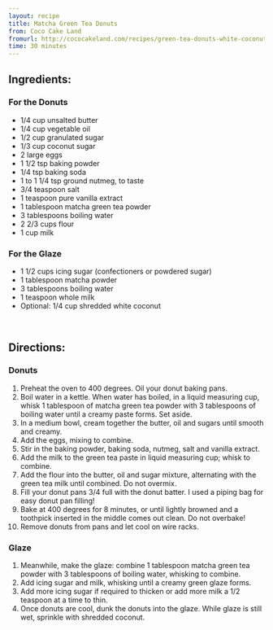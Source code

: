 ```yaml
---
layout: recipe
title: Matcha Green Tea Donuts
from: Coco Cake Land
fromurl: http://cococakeland.com/recipes/green-tea-donuts-white-coconut/
time: 30 minutes
---
```


Ingredients:
------------

### For the Donuts

* 1/4 cup unsalted butter
* 1/4 cup vegetable oil
* 1/2 cup granulated sugar
* 1/3 cup coconut sugar
* 2 large eggs
* 1 1/2 tsp baking powder
* 1/4 tsp baking soda
* 1 to 1 1/4 tsp ground nutmeg, to taste
* 3/4 teaspoon salt
* 1 teaspoon pure vanilla extract
* 1 tablespoon matcha green tea powder
* 3 tablespoons boiling water
* 2 2/3 cups flour
* 1 cup milk

### For the Glaze

* 1 1/2 cups icing sugar (confectioners or powdered sugar)
* 1 tablespoon matcha powder
* 3 tablespoons boiling water
* 1 teaspoon whole milk
* Optional: 1/4 cup shredded white coconut


<br>

Directions:
-----------

### Donuts

1. Preheat the oven to 400 degrees. Oil your donut baking pans.
2. Boil water in a kettle. When water has boiled, in a liquid measuring cup, whisk 1 tablespoon of matcha green tea powder with 3 tablespoons of boiling water until a creamy paste forms. Set aside.
3. In a medium bowl, cream together the butter, oil and sugars until smooth and creamy.
4. Add the eggs, mixing to combine.
5. Stir in the baking powder, baking soda, nutmeg, salt and vanilla extract.
6. Add the milk to the green tea paste in liquid measuring cup; whisk to combine.
7. Add the flour into the butter, oil and sugar mixture, alternating with the green tea milk until combined. Do not overmix.
8. Fill your donut pans 3/4 full with the donut batter. I used a piping bag for easy donut pan filling!
9. Bake at 400 degrees for 8 minutes, or until lightly browned and a toothpick inserted in the middle comes out clean. Do not overbake!
10. Remove donuts from pans and let cool on wire racks.

### Glaze

1. Meanwhile, make the glaze: combine 1 tablespoon matcha green tea powder with 3 tablespoons of boiling water, whisking to combine. 
2. Add icing sugar and milk, whisking until a creamy green glaze forms. 
3. Add more icing sugar if required to thicken or add more milk a 1/2 teaspoon at a time to thin.
4. Once donuts are cool, dunk the donuts into the glaze. While glaze is still wet, sprinkle with shredded coconut.


